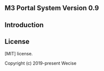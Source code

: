 ## M3 Portal System  Version 0.9

## Introduction


## License

[MIT]
license.

Copyright (c) 2019-present Wecise